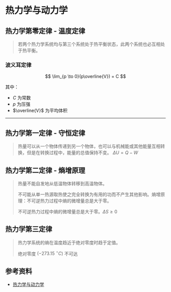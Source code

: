 # 热力学与动力学

[annotation]: <id> (6a4b52b2-387a-49e0-9007-f1527f9b00c6)
[annotation]: <status> (protect)
[annotation]: <create_time> (2019-08-11 13:49:27)
[annotation]: <category> (读书笔记)
[annotation]: <tags> (物理)
[annotation]: <comments> (false)
[annotation]: <url> (http://blog.ccyg.studio/article/6a4b52b2-387a-49e0-9007-f1527f9b00c6)

## 热力学第零定律 - 温度定律

> 若两个热力学系统均与第三个系统处于热平衡状态，此两个系统也必互相处于热平衡。

### 波义耳定律

$$
\lim_{p \to 0}(p\overline{V}) = C
$$

其中：

- $C$ 为常数
- $p$ 为压强
- $\overline{V}$ 为平均体积

---

## 热力学第一定律 - 守恒定律

> 热量可以从一个物体传递到另一个物体，也可以与机械能或其他能量互相转换，但是在转换过程中，能量的总值保持不变。 $\Delta U = Q - W$

## 热力学第二定律 - 熵增原理

> 热量不能自发地从低温物体转移到高温物体。
> 
>  不可能从单一热源取热使之完全转换为有用的功而不产生其他影响。熵增原理：不可逆热力过程中熵的微增量总是大于零。
> 
> 不可逆热力过程中熵的微增量总是大于零。$\Delta S \geqslant 0$

## 热力学第三定律

> 热力学系统的熵在温度趋近于绝对零度时趋于定值。
> 
> 绝对零度 $(-273.15\ ^\circ C)$ 不可达

## 参考资料

- [热力学与动力学](http://open.163.com/special/opencourse/kinetics.html)